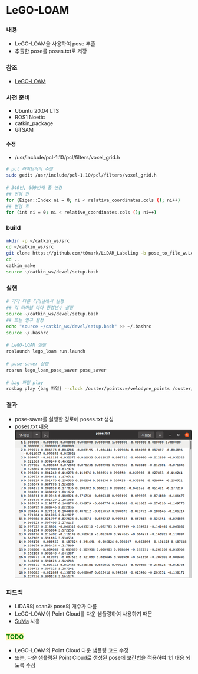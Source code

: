 # LeGO-LOAM
### 내용
- LeGO-LOAM을 사용하여 pose 추출
- 추출한 pose를 poses.txt로 저장

### 참조
- [LeGO-LOAM](https://github.com/RobustFieldAutonomyLab/LeGO-LOAM.git)

### 사전 준비
- Ubuntu 20.04 LTS
- ROS1 Noetic
- catkin_package
- GTSAM
#### 수정
- /usr/include/pcl-1.10/pcl/filters/voxel_grid.h
``` bash
# pcl 라이브러리 수정
sudo gedit /usr/include/pcl-1.10/pcl/filters/voxel_grid.h

# 340번, 669번째 줄 변경
## 변경 전
for (Eigen::Index ni = 0; ni < relative_coordinates.cols (); ni++)
## 변경 후
for (int ni = 0; ni < relative_coordinates.cols (); ni++)
```

### build
``` bash
mkdir -p ~/catkin_ws/src
cd ~/catkin_ws/src
git clone https://github.com/t0mark/LiDAR_Labeling -b pose_to_file_w.LeGO-LOAM
cd ..
catkin_make
source ~/catkin_ws/devel/setup.bash
```

### 실행
``` bash
# 각각 다른 터미널에서 실행
## 각 터미널 마다 환경변수 설정
source ~/catkin_ws/devel/setup.bash
## 또는 영구 설정
echo "source ~/catkin_ws/devel/setup.bash" >> ~/.bashrc
source ~/.bashrc

# LeGO-LOAM 실행
roslaunch lego_loam run.launch

# pose-saver 실행
rosrun lego_loam_pose_saver pose_saver

# bag 파일 play
rosbag play {bag 파일} --clock /ouster/points:=/velodyne_points /ouster/imu:=/imu/data
```

### 결과
- pose-saver를 실행한 경로에 poses.txt 생성
- poses.txt 내용  
    ![image](./lego_loam_pose_saver/img/pose.png)

### 피드백
- LiDAR의 scan과 pose의 개수가 다름
- LeGO-LOAM이 Point Cloud를 다운 샘플링하여 사용하기 때문
- [SuMa](https://github.com/jbehley/SuMa) 사용

### <span style="background-color:#fff5b1"><span style="color:green"> TODO </span></span>
- LeGO-LOAM의 Point Cloud 다운 샘플링 코드 수정
- 또는, 다운 샘플링된 Point Cloud로 생성된 pose에 보간법을 적용하여 1:1 대응 되도록 수정

